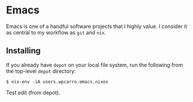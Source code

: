 # Emacs

Emacs is one of a handful software projects that I highly value. I consider it
as central to my workflow as `git` and `nix`.

## Installing

If you already have `depot` on your local file system, run the following from
the top-level `depot` directory:

```shell
$ nix-env -iA users.wpcarro.emacs.nixos
```

Test edit (from depot).
